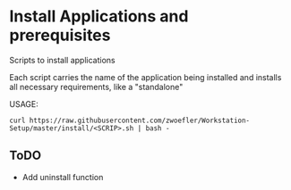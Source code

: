 # Install Applications and prerequisites
Scripts to install applications

Each script carries the name of the application being installed and installs all necessary requirements, like a "standalone"

USAGE:
```SHELL
curl https://raw.githubusercontent.com/zwoefler/Workstation-Setup/master/install/<SCRIP>.sh | bash -
```


## ToDO
- Add uninstall function
